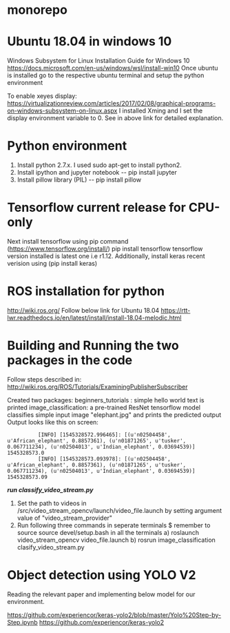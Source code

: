 # monorepo


# Ubuntu 18.04 in windows 10
Windows Subsystem for Linux Installation Guide for Windows 10
https://docs.microsoft.com/en-us/windows/wsl/install-win10
Once ubuntu is installed go to the respective ubuntu terminal and setup the python environment 

To enable xeyes display: https://virtualizationreview.com/articles/2017/02/08/graphical-programs-on-windows-subsystem-on-linux.aspx
I installed Xming and I set the display environment variable to 0. See in above link for detailed explanation.

# Python environment
1) Install python 2.7.x. I used sudo apt-get to install python2. 
2) Install ipython and jupyter notebook --  pip install jupyter
3) Install pillow library (PIL) --  pip install pillow 

# Tensorflow current release for CPU-only
Next install tensorflow using pip command (https://www.tensorflow.org/install/)
pip install tensorflow
tensorflow version installed is latest one i.e r1.12. 
Additionally, install keras recent verision using (pip install keras)

# ROS installation for python
http://wiki.ros.org/
Follow below link for Ubuntu 18.04
https://rtt-lwr.readthedocs.io/en/latest/install/install-18.04-melodic.html

# Building and Running the two packages in the code

Follow steps described in:
http://wiki.ros.org/ROS/Tutorials/ExaminingPublisherSubscriber

Created two packages:
   beginners_tutorials : simple hello world text is printed
   image_classification: a pre-trained ResNet tensorflow model classifies simple input image "elephant.jpg" and prints the predicted output
	Output looks like this on screen:

              [INFO] [1545328572.996465]: [(u'n02504458', u'African_elephant', 0.8857361), (u'n01871265', u'tusker', 0.067711234), (u'n02504013', u'Indian_elephant', 0.03694539)] 1545328573.0
              [INFO] [1545328573.093978]: [(u'n02504458', u'African_elephant', 0.8857361), (u'n01871265', u'tusker', 0.067711234), (u'n02504013', u'Indian_elephant', 0.03694539)] 1545328573.09



***************************************run classify_video_stream.py***************************************
1) Set the path to videos in <PATH to monorepo>/src/video_stream_opencv/launch/video_file.launch by setting argument value of "video_stream_provider"
2) Run following three commands in seperate terminals
         $ remember to source source devel/setup.bash in all the terminals
       a) roslaunch video_stream_opencv video_file.launch
       b) rosrun image_classification clasify_video_stream.py 
	
	
# Object detection using YOLO V2 
Reading the relevant paper and implementing below model for our environment.

https://github.com/experiencor/keras-yolo2/blob/master/Yolo%20Step-by-Step.ipynb
https://github.com/experiencor/keras-yolo2



	




